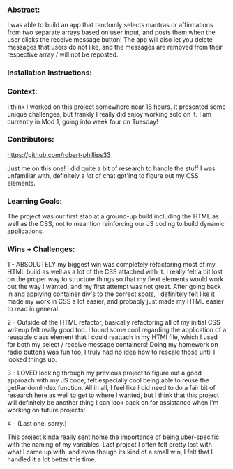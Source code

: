 
### Abstract:
[//]: <> (Briefly describe what you built and its features. What problem is the app solving? How does this application solve that problem?)

I was able to build an app that randomly selects mantras or affirmations from two separate arrays based on user input, and posts them when the user clicks the receive message button! The app will also let you delete messages that users do not like, and the messages are removed from their respective array / will not be reposted.

### Installation Instructions:
[//]: <> (What steps does a person have to take to get your app cloned down and running?)


### Context:
[//]: <> (Give some context for the project here. How long did you have to work on it? How far into the Turing program are you?)

I think I worked on this project somewhere near 18 hours. It presented some unique challenges, but frankly I really did enjoy working solo on it. I am currently in Mod 1, going into week four on Tuesday!

### Contributors:
[//]: <> (Who worked on this application? Link to their GitHubs.)

https://github.com/robert-phillips33

Just me on this one! I did quite a bit of research to handle the stuff I was unfamiliar with, definitely a *lot* of chat gpt'ing to figure out my CSS elements.


### Learning Goals:
[//]: <> (What were the learning goals of this project? What tech did you work with?)

The project was our first stab at a ground-up build including the HTML as well as the CSS, not to meantion reinforcing our JS coding to build dynamic applications. 


### Wins + Challenges:
[//]: <> (What are 2-3 wins you have from this project? What were some challenges you faced - and how did you get over them?)

1 - ABSOLUTELY my biggest win was completely refactoring most of my HTML build as well as a lot of the CSS attached with it. I really felt a bit lost on the proper way to structure things so that my flext elements would work out the way I wanted, and my first attempt was not great. After going back in and applying container div's to the correct spots, I definitely felt like it made my work in CSS a lot easier, and probably just made my HTML easier to read in general.  

2 - Outside of the HTML refactor, basically refactoring all of my initial CSS writeup felt really good too. I found some cool regarding the application of a reusable class element that I could reattach in my HTMl file, which I used for both my select / receive message containers! Doing my homework on radio buttons was fun too, I truly had no idea how to rescale those until I looked things up.

3 - LOVED looking through my previous project to figure out a good approach with my JS code, felt especially cool being able to reuse the getRandomIndex function. All in all, I feel like I did need to do a fair bit of research here as well to get to where I wanted, but I think that this project will definitely be another thing I can look back on for assistance when I'm working on future projects!

4 - (Last one, sorry.)

This project kinda really sent home the importance of being uber-specific with the naming of my variables. Last project I often felt pretty lost with what I came up with, and even though its kind of a small win, I felt that I handled it a lot better this time.
